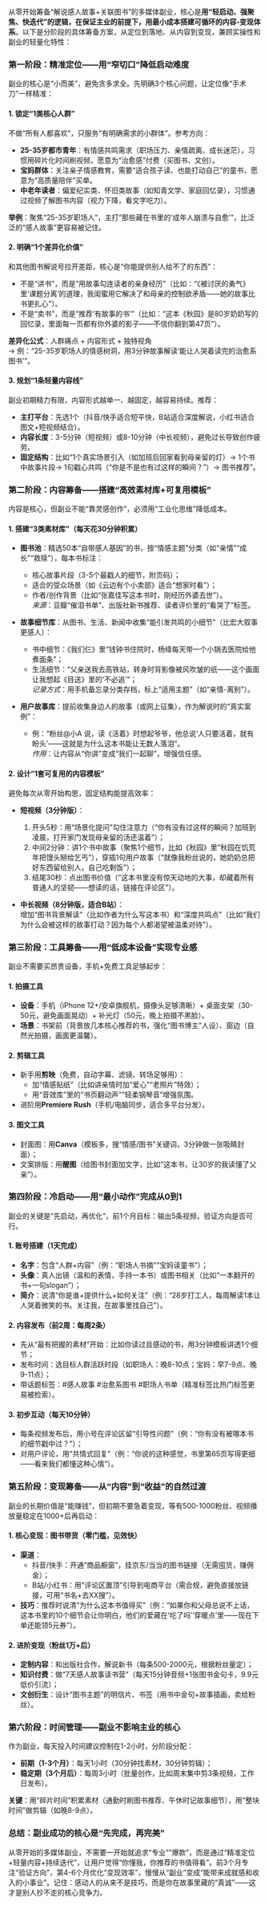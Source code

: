 从零开始筹备“解说感人故事+关联图书”的多媒体副业，核心是**用“轻启动、强聚焦、快迭代”的逻辑，在保证主业的前提下，用最小成本搭建可循环的内容-变现体系**。以下是分阶段的具体筹备方案，从定位到落地、从内容到变现，兼顾实操性和副业的轻量化特性：


### **第一阶段：精准定位——用“窄切口”降低启动难度**
副业的核心是“小而美”，避免贪多求全。先明确3个核心问题，让定位像“手术刀”一样精准：

#### 1. **锁定“1类核心人群”**  
不做“所有人都喜欢”，只服务“有明确需求的小群体”。参考方向：  
- **25-35岁都市青年**：有情感共鸣需求（职场压力、亲情疏离、成长迷茫），习惯用碎片化时间刷视频，愿意为“治愈感”付费（买图书、文创）。  
- **宝妈群体**：关注亲子情感教育，需要“适合孩子读、也能打动自己”的童书，愿意为“高质量陪伴”买单。  
- **中老年读者**：偏爱纪实类、怀旧类故事（如知青文学、家庭回忆录），习惯通过视频了解图书内容（视力下降，看文字吃力）。  

**举例**：聚焦“25-35岁职场人”，主打“那些藏在书里的‘成年人崩溃与自愈’”，比泛泛的“感人故事”更容易被记住。

#### 2. **明确“1个差异化价值”**  
和其他图书解说号拉开差距，核心是“你能提供别人给不了的东西”：  
- 不是“讲书”，而是“用故事勾连读者的亲身经历”（比如：“《被讨厌的勇气》里‘课题分离’的道理，我闺蜜用它解决了和母亲的控制欲矛盾——她的故事比书更扎心”）。  
- 不是“卖书”，而是“推荐‘有故事的书’”（比如：“这本《秋园》是80岁奶奶写的回忆录，里面每一页都有你外婆的影子——不信你翻到第47页”）。  

**差异化公式**：人群痛点 + 内容形式 + 独特视角  
→ 例：“25-35岁职场人的情感树洞，用3分钟故事解读‘能让人哭着读完的治愈系图书’”。

#### 3. **规划“1条轻量内容线”**  
副业初期精力有限，内容形式越单一、越固定，越容易持续。推荐：  
- **主打平台**：先选1个（抖音/快手适合短平快，B站适合深度解说，小红书适合图文+短视频结合）。  
- **内容长度**：3-5分钟（短视频）或8-10分钟（中长视频），避免过长导致创作疲劳。  
- **固定结构**：比如“1个真实场景引入（如加班后回家看到母亲留的灯）→ 1个书中故事片段→ 1句戳心共鸣（“你是不是也有过这样的瞬间？”）→ 图书推荐”。  


### **第二阶段：内容筹备——搭建“高效素材库+可复用模板”**  
内容是核心，但副业不能“靠灵感创作”，必须用“工业化思维”降低成本。

#### 1. **搭建“3类素材库”（每天花30分钟积累）**  
- **图书池**：精选50本“自带感人基因”的书，按“情感主题”分类（如“亲情”“成长”“救赎”），每本书标注：  
  - 核心故事片段（3-5个最戳人的细节，附页码）；  
  - 适合的受众场景（如《云边有个小卖部》适合“想家时看”）；  
  - 作者/创作背景（比如“张嘉佳写这本书时，刚经历外婆去世”）。  
  *来源*：豆瓣“催泪书单”、出版社新书推荐、读者评价里的“看哭了”标签。  

- **故事细节库**：从图书、生活、新闻中收集“能引发共鸣的小细节”（比宏大叙事更感人）：  
  - 书中细节：《我们仨》里“钱钟书住院时，杨绛每天带一个小锅去医院给他煮面条”；  
  - 生活细节：“父亲送我去高铁站，转身时背影像被风吹皱的纸——这个画面让我想起《目送》里的‘不必追’”；  
  *记录方式*：用手机备忘录分类存档，标上“适用主题”（如“亲情-离别”）。  

- **用户故事库**：提前收集身边人的故事（或网上征集），作为解说时的“真实案例”：  
  - 例：“粉丝@小A 说，读《活着》时想起爷爷，他总说‘人只要活着，就有盼头’——这就是为什么这本书能让无数人落泪”。  
  *作用*：让内容从“你讲”变成“我们一起聊”，增强信任感。

#### 2. **设计“1套可复用的内容模板”**  
避免每次从零开始构思，固定结构能提高效率：  
- **短视频（3分钟版）**：  
  1. 开头5秒：用“场景化提问”勾住注意力（“你有没有过这样的瞬间？加班到凌晨，打开家门发现母亲留的汤还温着”）；  
  2. 中间2分钟：讲1个书中故事（聚焦1个细节，比如《秋园》里“秋园在饥荒年把馒头掰给乞丐”），穿插1句用户故事（“就像我粉丝说的，她奶奶总把好东西留给别人，自己吃剩饭”）；  
  3. 结尾30秒：点出图书价值（“这本书里没有惊天动地的大事，却藏着所有普通人的坚韧——想读的话，链接在评论区”）。  

- **中长视频（8分钟版，适合B站）**：  
  增加“图书背景解读”（比如作者为什么写这本书）和“深度共鸣点”（比如“我们为什么会被这样的故事打动？因为每个人都渴望被温柔对待”）。  


### **第三阶段：工具筹备——用“低成本设备”实现专业感**  
副业不需要买昂贵设备，手机+免费工具足够起步：  

#### 1. **拍摄工具**  
- **设备**：手机（iPhone 12+/安卓旗舰机，摄像头足够清晰）+ 桌面支架（30-50元，避免画面晃动）+ 补光灯（50元，晚上拍摄不黑脸）。  
- **场景**：书架前（背景放几本核心推荐的书，强化“图书博主”人设）、窗边（自然光拍摄，画面更温馨）。  

#### 2. **剪辑工具**  
- 新手用**剪映**（免费，自动字幕、滤镜、转场足够用）：  
  - 加“情感贴纸”（比如讲亲情时加“爱心”“老照片”特效）；  
  - 用“音效库”里的“书页翻动声”“轻柔钢琴音”增强氛围。  
- 进阶用**Premiere Rush**（手机/电脑同步，适合多平台分发）。  

#### 3. **图文工具**  
- 封面图：用**Canva**（模板多，搜“情感/图书”关键词，3分钟做一张吸睛封面）；  
- 文案排版：用**醒图**（给图书封面加文字，比如“这本书，让30岁的我读懂了父亲”）。  


### **第四阶段：冷启动——用“最小动作”完成从0到1**  
副业的关键是“先启动，再优化”，前1个月目标：输出5条视频，验证方向是否可行。  

#### 1. **账号搭建（1天完成）**  
- **名字**：包含“人群+内容”（例：“职场人书摘”“宝妈读童书”）；  
- **头像**：真人出镜（温和的表情，手持一本书）或图书相关（比如“一本翻开的书+一句slogan”）；  
- **简介**：说清“你是谁+提供什么+如何关注”（例：“28岁打工人，每周解读1本让人哭着微笑的书。关注我，在故事里找自己”）。  

#### 2. **内容发布（前2周：每周2条）**  
- 先从“最有把握的素材”开始：比如你读过且感动的书，用3分钟模板讲透1个细节；  
- 发布时间：选目标人群活跃时段（如职场人：晚8-10点；宝妈：早7-9点、晚9-11点）；  
- 带话题标签：#感人故事 #治愈系图书 #职场人书单（精准标签比热门标签更易被检索）。  

#### 3. **初步互动（每天10分钟）**  
- 每条视频发布后，用小号在评论区留“引导性问题”（例：“你有没有被哪本书的细节戳中过？”）；  
- 对用户评论，用“共情式回复”（例：“你说的这种感觉，书里第65页写得更细——看来我们都懂这种心情”）。  


### **第五阶段：变现筹备——从“内容”到“收益”的自然过渡**  
副业的长期价值是“能赚钱”，但初期不要急着变现，等有500-1000粉丝、视频播放量稳定在1000+后再启动：  

#### 1. **核心变现：图书带货（零门槛，见效快）**  
- **渠道**：  
  - 抖音/快手：开通“商品橱窗”，挂京东/当当的图书链接（无需囤货，赚佣金）；  
  - B站/小红书：用“评论区置顶”引导到电商平台（需合规，避免直接放链接，可用“书名+去XX搜”）。  
- **技巧**：推荐时说清“为什么这本书值得买”（例：“如果你和父母总说不上话，这本书里的10个细节会让你明白，他们的爱藏在‘吃了吗’‘穿暖点’里——现在下单还能领5元券”）。  

#### 2. **进阶变现（粉丝1万+后）**  
- **定制内容**：和出版社合作，解说新书（每条500-2000元，根据粉丝量定）；  
- **知识付费**：做“7天感人故事读书营”（每天15分钟音频+1张图书金句卡，9.9元低价引流）；  
- **文创衍生**：设计“图书主题”的明信片、书签（用书中金句+故事插画，卖给粉丝）。  


### **第六阶段：时间管理——副业不影响主业的核心**  
作为副业，每天投入时间建议控制在1-2小时，分阶段分配：  
- **前期（1-3个月）**：每天1小时（30分钟找素材，30分钟剪辑）；  
- **稳定期（3个月后）**：每周3小时（批量创作，比如周末集中剪3条视频，工作日发布）。  

**关键**：用“碎片时间”积累素材（通勤时刷图书推荐、午休时记故事细节），用“整块时间”做剪辑（如晚8-9点）。  


### **总结：副业成功的核心是“先完成，再完美”**  
从零开始的多媒体副业，不需要一开始就追求“专业”“爆款”，而是通过“精准定位+轻量内容+持续迭代”，让用户觉得“你懂我，你推荐的书值得看”。前3个月专注“验证方向”，第4-6个月优化“变现效率”，慢慢从“副业”变成“能带来成就感和收入的小事业”。记住：感动人的从来不是技巧，而是你在故事里藏的“真诚”——这才是别人抄不走的核心竞争力。
